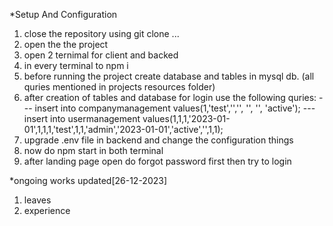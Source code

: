 *Setup And Configuration

1. close the repository using git clone ...
2. open the the project
3. open 2 ternimal for client and backed
4. in every terminal to npm i
5. before running the project create database and tables in mysql db. (all quries mentioned in projects resources folder)
6. after creation of tables and database for login use the following quries:
   --- insert into companymanagement values(1,'test','','', '', '', 'active');
   --- insert into usermanagement values(1,1,1,'2023-01-01',1,1,1,'test',1,1,'admin','2023-01-01','active','<replace-your-mail>',1,1);
7. upgrade .env file in backend and change the configuration things
8. now do npm start in both terminal
9. after landing page open do forgot password first then try to login

*ongoing works updated[26-12-2023]
1. leaves
2. experience
